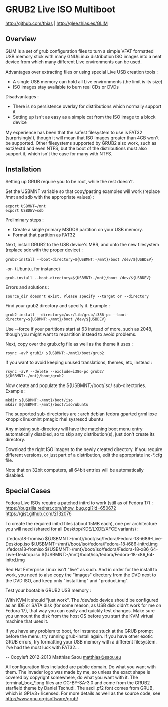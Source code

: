 GRUB2 Live ISO Multiboot
========================

http://github.com/thias | http://glee.thias.es/GLIM

Overview
--------

GLIM is a set of grub configuration files to turn a simple VFAT formatted USB
memory stick with many GNU/Linux distribution ISO images into a neat device
from which many different Live environments can be used.

Advantages over extracting files or using special Live USB creation tools :

 * A single USB memory can hold all Live environments (the limit is its size)
 * ISO images stay available to burn real CDs or DVDs

Disadvantages :

 * There is no persistence overlay for distributions which normally support it
 * Setting up isn't as easy as a simple cat from the ISO image to a block device

My experience has been that the safest filesystem to use is FAT32
(surprisingly!), though it will mean that ISO images greater than 4GB won't be
supported. Other filesystems supported by GRUB2 also work, such as ext3/ext4
and even NTFS, but the boot of the distributions must also support it, which
isn't the case for many with NTFS.

Installation
------------

Setting up GRUB require you to be root, while the rest doesn't.

Set the USBMNT variable so that copy/pasting examples will work
(replace /mnt and sdb with the appropriate values) :

    export USBMNT=/mnt
    export USBDEV=sdb

Preliminary steps :

 * Create a single primary MSDOS partition on your USB memory.
 * Format that partition as FAT32

Next, install GRUB2 to the USB device's MBR, and onto the new filesystem
(replace sdx with the proper device) :

    grub2-install --boot-directory=${USBMNT:-/mnt}/boot /dev/${USBDEV}

 -or- (Ubuntu, for instance)

    grub-install --boot-directory=${USBMNT:-/mnt}/boot /dev/${USBDEV}

Errors and solutions :

    source_dir doesn't exist. Please specify --target or --directory

Find your grub2 directory and specify it. Example :

    grub2-install --directory=/usr/lib/grub/i386-pc --boot-directory=${USBMNT:-/mnt}/boot /dev/${USBDEV}

Use --force if your partitions start at 63 instead of more, such as 2048,
though you might want to repartition instead to avoid problems.


Next, copy over the grub.cfg file as well as the theme it uses :

    rsync -avP grub2/ ${USBMNT:-/mnt}/boot/grub2

If you want to avoid keeping unused translations, themes, etc, instead :

    rsync -avP --delete --exclude=i386-pc grub2/ ${USBMNT:-/mnt}/boot/grub2

Now create and populate the ${USBMNT}/boot/iso/ sub-directories. Example :

    mkdir ${USBMNT:-/mnt}/boot/iso
    mkdir ${USBMNT:-/mnt}/boot/iso/ubuntu

The supported sub-directories are :
    arch
    debian
    fedora
    gparted
    grml
    ipxe
    knoppix
    linuxmint
    pmagic
    rhel
    sysrescd
    ubuntu

Any missing sub-directory will have the matching boot menu entry automatically
disabled, so to skip any distribution(s), just don't create its directory.

Download the right ISO images to the newly created directory. If you require
different versions, or just part of a distribution, edit the appropriate
inc-*.cfg file.

Note that on 32bit computers, all 64bit entries will be automatically disabled.

Special Cases
-------------

Fedora Live ISOs require a patched initrd to work (still as of Fedora 17) :
https://bugzilla.redhat.com/show_bug.cgi?id=650672
https://gist.github.com/2132076

To create the required initrd files (about 15MB each), one per architecture
you will need (shared for all Desktop/KDE/LXDE/XFCE variants) :

./fedora18-fromiso ${USBMNT:-/mnt}/boot/iso/fedora/Fedora-18-i686-Live-Desktop.iso ${USBMNT:-/mnt}/boot/iso/fedora/Fedora-18-i686-initrd.img
./fedora18-fromiso ${USBMNT:-/mnt}/boot/iso/fedora/Fedora-18-x86_64-Live-Desktop.iso ${USBMNT:-/mnt}/boot/iso/fedora/Fedora-18-x86_64-initrd.img


Red Hat Enterprise Linux isn't "live" as such. And in order for the install to
work, you need to also copy the "images" directory from the DVD next to the DVD
ISO, and keep only "install.img" and "product.img".


Test your bootable GRUB2 USB memory :

With KVM it should "just work". The /dev/sdx device should be configured as
an IDE or SATA disk (for some reason, as USB disk didn't work for me on Fedora
17), that way you can easily and quickly test changes.
Make sure you unmount the disk from the host OS before you start the KVM
virtual machine that uses it.


If you have any problem to boot, for instance stuck at the GRUB prompt before
the menu, try running grub-install again.
If you have other exotic GRUB errors, try formatting your USB memory with a
different filesystem. I've had the most luck with FAT32...


--
Copyleft 2012-2013 Matthias Saou <matthias@saou.eu>

All configuration files included are public domain. Do what you want with them.
The invader logo was made by me, so unless the exact shape is covered by
copyright somewhere, do what you want with it.
The terminal_box_*.png files are CC-BY-SA-3.0 and come from the GRUB2 starfield
theme by Daniel Tschudi.
The ascii.pf2 font comes from GRUB, which is GPLv3+ licensed. For more details 
as well as the source code, see http://www.gnu.org/software/grub/

